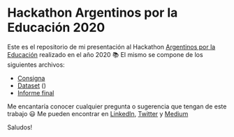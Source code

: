 # Hackathon Argentinos por la Educación 2020
Este es el repositorio de mi presentación al Hackathon <a href="https://argentinosporlaeducacion.org/">Argentinos por la Educación</a> realizado en el año 2020 :books:
El mismo se compone de los siguientes archivos:

- [Consigna](Desafío_1.pdf)
- <a href="https://drive.google.com/drive/folders/15OslM2gPORiR7Kh3g9XdgzGG_gibmKTN?usp=share_link">Dataset</a> ()
- [Informe final](ArgxEdu_2020_Lopez_Yse_Diego.pdf)


Me encantaría conocer cualquier pregunta o sugerencia que tengan de este trabajo :smiley:
Me pueden encontrar en <a href="https://www.linkedin.com/in/lopezyse">LinkedIn</a>, <a href="https://twitter.com/lopezyse">Twitter</a> y <a href="https://lopezyse.medium.com/">Medium</a>

Saludos!


